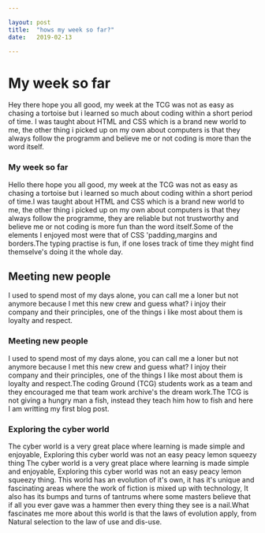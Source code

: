 ```yaml
---

layout: post
title:  "hows my week so far?"
date:   2019-02-13

---
```


# My week so far
Hey there hope you all good, my week at the TCG was not as easy as chasing a tortoise but i learned so much about coding within a short period of time.
I was taught about HTML and CSS which is a brand new world to me, the other thing i picked up on my own about computers is that they always follow the programm and believe me or not coding is more than the word itself.
### My week so far
Hello there hope you all good, my week at the TCG was not as easy as chasing a tortoise but i learned so much about coding within a short period of time.I was taught about HTML and CSS which is a brand new world to me, the other thing i picked up on my own about computers is that they always follow the programme, they are reliable but not trustworthy and believe me or not coding is more fun than the word itself.Some of the elements I enjoyed most were that of CSS 'padding,margins and borders.The typing practise is fun, if one loses track of time they might find themselve's doing it the whole day.

## Meeting new people
I used to spend most of my days alone, you can call me a loner but not anymore because I met this new crew and guess what? i injoy their company and their principles, one of the things i like most about them is loyalty and respect.
### Meeting new people
I used to spend most of my days alone, you can call me a loner but not anymore because I met this new crew and guess what? I injoy their company and their principles, one of the things I like most about them is loyalty and respect.The coding Ground (TCG) students work as a team and they encouraged me that team work archive's the dream  work.The TCG is not giving a hungry man a fish, instead they teach him how to fish and here I am writting my first blog post.

### Exploring the cyber world
The cyber world is a very great place where learning is made simple and enjoyable, Exploring this cyber world was not an easy peacy lemon squeezy thing 
The cyber world is a very great place where learning is made simple and enjoyable, Exploring this cyber world was not an easy peacy lemon squeezy thing. This world has an evolution of it's own, it has it's unique and fascinating areas where the work of fiction is mixed up with technology, It also has its bumps and turns of tantrums where some masters believe that if all you ever gave was a hammer then every thing they see is a nail.What fascinates me more about this world is that the laws of evolution apply, from Natural selection to the law of use and dis-use. 
